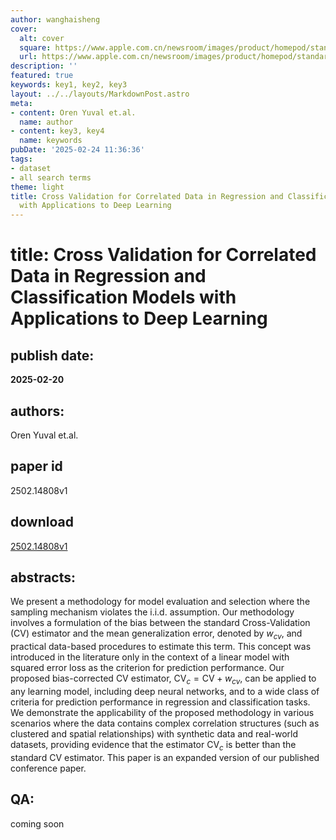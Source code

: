 ```yaml
---
author: wanghaisheng
cover:
  alt: cover
  square: https://www.apple.com.cn/newsroom/images/product/homepod/standard/Apple-HomePod-hero-230118_big.jpg.large_2x.jpg
  url: https://www.apple.com.cn/newsroom/images/product/homepod/standard/Apple-HomePod-hero-230118_big.jpg.large_2x.jpg
description: ''
featured: true
keywords: key1, key2, key3
layout: ../../layouts/MarkdownPost.astro
meta:
- content: Oren Yuval et.al.
  name: author
- content: key3, key4
  name: keywords
pubDate: '2025-02-24 11:36:36'
tags:
- dataset
- all search terms
theme: light
title: Cross Validation for Correlated Data in Regression and Classification Models
  with Applications to Deep Learning
---
```


# title: Cross Validation for Correlated Data in Regression and Classification Models with Applications to Deep Learning 
## publish date: 
**2025-02-20** 
## authors: 
  Oren Yuval et.al. 
## paper id
2502.14808v1
## download
[2502.14808v1](http://arxiv.org/abs/2502.14808v1)
## abstracts:
We present a methodology for model evaluation and selection where the sampling mechanism violates the i.i.d. assumption. Our methodology involves a formulation of the bias between the standard Cross-Validation (CV) estimator and the mean generalization error, denoted by $w_{cv}$, and practical data-based procedures to estimate this term. This concept was introduced in the literature only in the context of a linear model with squared error loss as the criterion for prediction performance. Our proposed bias-corrected CV estimator, $\text{CV}_c=\text{CV}+w_{cv}$, can be applied to any learning model, including deep neural networks, and to a wide class of criteria for prediction performance in regression and classification tasks. We demonstrate the applicability of the proposed methodology in various scenarios where the data contains complex correlation structures (such as clustered and spatial relationships) with synthetic data and real-world datasets, providing evidence that the estimator $\text{CV}_c$ is better than the standard CV estimator. This paper is an expanded version of our published conference paper.
## QA:
coming soon
